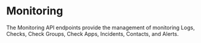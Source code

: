 # Monitoring

The Monitoring API endpoints provide the management of monitoring Logs, Checks, Check Groups, Check Apps, Incidents, Contacts, and Alerts.
